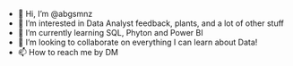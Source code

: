 - 👋 Hi, I’m @abgsmnz
- 👀 I’m interested in Data Analyst feedback, plants, and a lot of other stuff
- 🌱 I’m currently learning SQL, Phyton and Power BI
- 💞️ I’m looking to collaborate on everything I can learn about Data!
- 📫 How to reach me by DM

<!---
abgsmnz/abgsmnz is a ✨ special ✨ repository because its `README.md` (this file) appears on your GitHub profile.
You can click the Preview link to take a look at your changes.
--->
